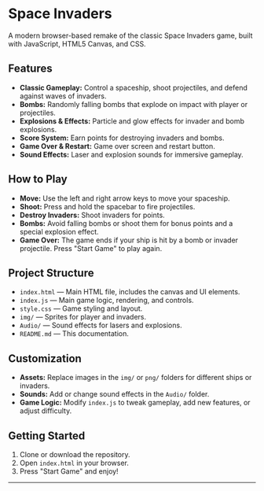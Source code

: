 # Space Invaders

A modern browser-based remake of the classic Space Invaders game, built with JavaScript, HTML5 Canvas, and CSS.

## Features

- **Classic Gameplay:** Control a spaceship, shoot projectiles, and defend against waves of invaders.
- **Bombs:** Randomly falling bombs that explode on impact with player or projectiles.
- **Explosions & Effects:** Particle and glow effects for invader and bomb explosions.
- **Score System:** Earn points for destroying invaders and bombs.
- **Game Over & Restart:** Game over screen and restart button.
- **Sound Effects:** Laser and explosion sounds for immersive gameplay.

## How to Play

- **Move:** Use the left and right arrow keys to move your spaceship.
- **Shoot:** Press and hold the spacebar to fire projectiles.
- **Destroy Invaders:** Shoot invaders for points.
- **Bombs:** Avoid falling bombs or shoot them for bonus points and a special explosion effect.
- **Game Over:** The game ends if your ship is hit by a bomb or invader projectile. Press "Start Game" to play again.

## Project Structure

- `index.html` — Main HTML file, includes the canvas and UI elements.
- `index.js` — Main game logic, rendering, and controls.
- `style.css` — Game styling and layout.
- `img/` — Sprites for player and invaders.
- `Audio/` — Sound effects for lasers and explosions.
- `README.md` — This documentation.

## Customization

- **Assets:** Replace images in the `img/` or `png/` folders for different ships or invaders.
- **Sounds:** Add or change sound effects in the `Audio/` folder.
- **Game Logic:** Modify `index.js` to tweak gameplay, add new features, or adjust difficulty.

## Getting Started

1. Clone or download the repository.
2. Open `index.html` in your browser.
3. Press "Start Game" and enjoy!

----
